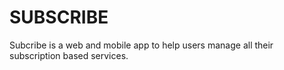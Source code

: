 SUBSCRIBE
=========
Subcribe is a web and mobile app to help users manage all their subscription based services.